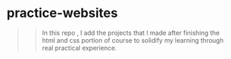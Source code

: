 # practice-websites

>> In this repo , I add the projects that I made after finishing the html and css portion of course to solidify my learning through real practical experience.
